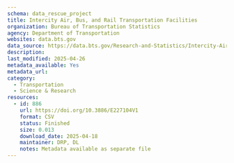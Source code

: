 ```yaml
---
schema: data_rescue_project 
title: Intercity Air, Bus, and Rail Transportation Facilities
organization: Bureau of Transportation Statistics
agency: Department of Transportation
websites: data.bts.gov
data_source: https://data.bts.gov/Research-and-Statistics/Intercity-Air-Bus-and-Rail-Transportation-Faciliti/xnub-2sc4/about_data
description: 
last_modified: 2025-04-26
metadata_available: Yes
metadata_url: 
category:
  - Transportation 
  - Science & Research 
resources:
  - id: 886
    url: https://doi.org/10.3886/E227104V1
    format: CSV
    status: Finished
    size: 0.013
    download_date: 2025-04-18
    maintainer: DRP, DL
    notes: Metadata available as separate file
---
```

